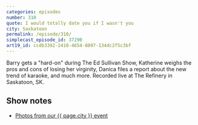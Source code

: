 ```yaml
---
categories: episodes
number: 310
quote: I would totally date you if I wasn't you
city: Saskatoon
permalink: /episode/310/
simplecast_episode_id: 37290
art19_id: ccdb3392-2410-4654-8897-134dc2f5c3bf
---
```


Barry gets a "hard-on" during The Ed Sullivan Show, Katherine weighs the pros and cons of losing her virginity, Danica files a report about the new trend of karaoke, and much more. Recorded live at The Refinery in Saskatoon, SK.

## Show notes
- [Photos from our {{ page.city }} event](https://www.facebook.com/media/set/?set=a.10153851107713600.1073741866.121054468599&type=3)
